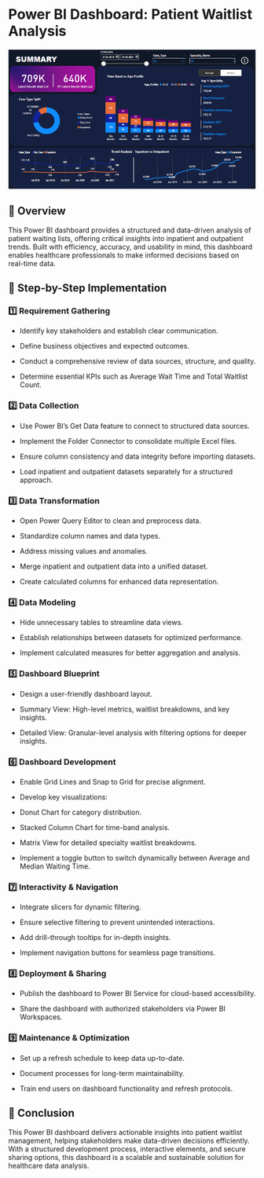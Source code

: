 # Power BI Dashboard: Patient Waitlist Analysis
![Screenshot Healthcare Dashboard](https://github.com/amgfigueiredo/Projects/blob/5c8ef795d83cad673918ea3ef540b71b7ea085ff/PowerBI/Healthcare_Dashboard/Healthcare_Dashboard_Screenshot.png)
## 🏥 Overview
This Power BI dashboard provides a structured and data-driven analysis of patient waiting lists, offering critical insights into inpatient and outpatient trends. Built with efficiency, accuracy, and usability in mind, this dashboard enables healthcare professionals to make informed decisions based on real-time data.

## 📜 Step-by-Step Implementation

### 1️⃣ Requirement Gathering

- Identify key stakeholders and establish clear communication.

- Define business objectives and expected outcomes.

- Conduct a comprehensive review of data sources, structure, and quality.

- Determine essential KPIs such as Average Wait Time and Total Waitlist Count.

### 2️⃣ Data Collection

- Use Power BI’s Get Data feature to connect to structured data sources.

- Implement the Folder Connector to consolidate multiple Excel files.

- Ensure column consistency and data integrity before importing datasets.

- Load inpatient and outpatient datasets separately for a structured approach.

### 3️⃣ Data Transformation

- Open Power Query Editor to clean and preprocess data.

- Standardize column names and data types.

- Address missing values and anomalies.

- Merge inpatient and outpatient data into a unified dataset.

- Create calculated columns for enhanced data representation.

### 4️⃣ Data Modeling

- Hide unnecessary tables to streamline data views.

- Establish relationships between datasets for optimized performance.

- Implement calculated measures for better aggregation and analysis.

### 5️⃣ Dashboard Blueprint

- Design a user-friendly dashboard layout.

- Summary View: High-level metrics, waitlist breakdowns, and key insights.

- Detailed View: Granular-level analysis with filtering options for deeper insights.

### 6️⃣ Dashboard Development

- Enable Grid Lines and Snap to Grid for precise alignment.

- Develop key visualizations:

- Donut Chart for category distribution.

- Stacked Column Chart for time-band analysis.

- Matrix View for detailed specialty waitlist breakdowns.

- Implement a toggle button to switch dynamically between Average and Median Waiting Time.

### 7️⃣ Interactivity & Navigation

- Integrate slicers for dynamic filtering.

- Ensure selective filtering to prevent unintended interactions.

- Add drill-through tooltips for in-depth insights.

- Implement navigation buttons for seamless page transitions.

### 8️⃣ Deployment & Sharing

- Publish the dashboard to Power BI Service for cloud-based accessibility.

- Share the dashboard with authorized stakeholders via Power BI Workspaces.

### 9️⃣ Maintenance & Optimization

- Set up a refresh schedule to keep data up-to-date.

- Document processes for long-term maintainability.

- Train end users on dashboard functionality and refresh protocols.

## 🎯 Conclusion

This Power BI dashboard delivers actionable insights into patient waitlist management, helping stakeholders make data-driven decisions efficiently. With a structured development process, interactive elements, and secure sharing options, this dashboard is a scalable and sustainable solution for healthcare data analysis.
